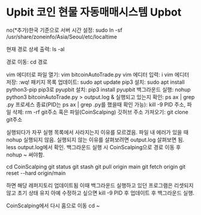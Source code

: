 # Upbit 코인 현물 자동매매시스템 Upbot

no(*추가)한국 기준으로 서버 시간 설정: sudo ln -sf /usr/share/zoneinfo/Asia/Seoul/etc/localtime

현재 경로 상세 출력: ls -al

경로 이동: cd 경로

vim 에디터로 파일 열기: vim bitcoinAutoTrade.py
vim 에디터 입력: i
vim 에디터 저장: :wq!
패키지 목록 업데이트: sudo apt update
pip3 설치: sudo apt install python3-pip
pip3로 pyupbit 설치: pip3 install pyupbit
백그라운드 실행: nohup python3 bitcoinAutoTrade.py > output.log &
실행되고 있는지 확인: ps ax | grep .py
프로세스 종료(PID는 ps ax | grep .py를 했을때 확인 가능): kill -9 PID
주소, 파일 삭제: rm -rf git주소 혹은 파일(CoinScalping)
깃허브 주소 가져오기: git clone git주소

실행되다가 자꾸 실행 목록에서 사라지는지 이유를 모르겠음.
파일 내 에러가 있을 때 nohup 실행되지 않음.
실행되지 않는 이유를 살펴보려면 output.log 살펴보면 됨. less output.log에서 확인.
백그라운드 실행 시 CoinScalping으로 경로 이동 후 nohup ~ 써야함.

cd CoinScalping
git status
git stash
git pull origin main
git fetch origin
git reset --hard origin/main

하면 해당 레퍼지토리 업데이트됨
이때 백그라운드 실행하고 있던 프로그램은 리셋되지 않고 초기 상태 유지
아예 수정하고 싶으면 kill -9 PID 후 업데이트 후 백그라운드 실행.

CoinScalping에서 다시 홈으로 이동 cd ~
